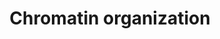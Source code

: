 ---
authors:
- ReactomeTeam
description: Chromatin organization refers to the composition and conformation of
  complexes between DNA, protein and RNA. It is determined by processes that result
  in the specification, formation or maintenance of the physical structure of eukaryotic
  chromatin. These processes include histone modification, DNA modification, and transcription.
  The modifications are bound by specific proteins that alter the conformation of
  chromatin.  View original pathway at [http://www.reactome.org/PathwayBrowser/#DIAGRAM=4839726
  Reactome].
last-edited: 2021-01-25
organisms:
- Homo sapiens
redirect_from:
- /index.php/Pathway:WP4096
- /instance/WP4096
schema-jsonld:
- '@context': https://schema.org/
  '@id': https://wikipathways.github.io/pathways/WP4096.html
  '@type': Dataset
  creator:
    '@type': Organization
    name: WikiPathways
  description: Chromatin organization refers to the composition and conformation of
    complexes between DNA, protein and RNA. It is determined by processes that result
    in the specification, formation or maintenance of the physical structure of eukaryotic
    chromatin. These processes include histone modification, DNA modification, and
    transcription. The modifications are bound by specific proteins that alter the
    conformation of chromatin.  View original pathway at [http://www.reactome.org/PathwayBrowser/#DIAGRAM=4839726
    Reactome].
  keywords:
  - EP300
  - KDM2A, KDM2B, KDM4A
  - 'CCND1 '
  - AcK-HIST1H4
  - 'USP22 '
  - 'PHF21A '
  - MeK37-histone H3
  - 'MeR4-histone H2A '
  - 'MTA1 '
  - 'NCOR1 '
  - 'YEATS2 '
  - MeK10-histone H3
  - 'AEBP2 '
  - ATF7IP
  - 'KAT6B '
  - Me3K80-histone H3
  - 'pT5-WDR77 '
  - 'SMARCB1 '
  - 'PHF20 '
  - 'TBL1X '
  - 'AcK(6,13,16,21)-histone HIST1H2B '
  - 'SETDB1 '
  - 'BRMS1 '
  - 'ELP3 '
  - 'Me2sR4-HIST1H2AD '
  - Me2aR4-HIST1H4
  - 'AcK(6,13,16,21)- histone H2B '
  - 'Me2sR4-H2AFX '
  - 'Me2aR3-HIST2H3A '
  - CH2O
  - AcK-histone H2B, H3,
  - 'Cit9-replicative histone H3 '
  - 'AcK14,18-p-S10,T11-histone H3 '
  - SETD6
  - Me3K5-histone H3
  - 'Ack15-HIST1H3A '
  - Core:AEBP2
  - 'YEATS4 '
  - 'ING4 '
  - 'KDM4A '
  - Cit9-replicative
  - 'Me2K37-HIST1H3A '
  - 'BRD8 '
  - 'NFKB1(1-433) '
  - 'ARID4A '
  - 'KDM3A '
  - PHF8
  - 'AcK(6,13,16,21)-HIST3H2BB '
  - 'CHD3 '
  - 'KAT2B '
  - Protein-L-citrulline
  - 'Me2K10-HIST1H3A '
  - Me2K10-histone H3
  - CARM1
  - 'CDK4 '
  - 'Me2K28-HIST2H3A '
  - 'Cit18-replicative histone H3 '
  - Me2aR30-histone H2A,
  - 'MSL3 '
  - JMJD6
  - MeR18-histone H3,
  - 'Ack-Me3K5-HIST1H3A '
  - 'Me3K-10-HIST1H3A '
  - 'HIST1H4 '
  - 'HIST1H2AJ '
  - SETD3
  - KDM3A,KDM3B,KDM7A,PHF2:ARID5B,PHF8
  - 'SUPT7L '
  - 'KAT6A (1-1118) '
  - 'Me2sR4-HIST1H4 '
  - Core histone octamer
  - 'TAF10 '
  - 'MeK310-RELA '
  - 'ARID5B '
  - 'ING3 '
  - histone H3
  - 'MeR27-histone H3 '
  - PRMT5:WDR77
  - 'KDM1A '
  - Core MLL complex,
  - complex:HDAC2
  - 'NCOR2 '
  - 'Me3K37-HIST2H3A '
  - KAT7:ING4,5
  - 'Me2sR4-HIST1H2AB '
  - 'EED '
  - Ack-Me3K-histone H3
  - 'BRD1 '
  - H2B, H3, H4
  - AcK-histone H3, H4
  - 'MORF4L2 '
  - 'ARID2 '
  - 'HDAC3 '
  - 'KMT2C '
  - CREBBP
  - 'HCFC1 '
  - PRMT5
  - 'AcK6-HIST1H4 '
  - 'MBIP '
  - 'TAF5L '
  - HDAC2 inhibitors
  - 'AcK9,14,18,79-p-S10,T11-histone H3 '
  - WDR5
  - MeR30-histone H2A,
  - 'KDM4C '
  - 'WDR5 '
  - 'AcK14,18,79-p-S10,T11-histone H3 '
  - 'AcK(6,9,13,17)-HIST1H4 '
  - 'Ack15-HIST2H3A '
  - Me3K10-histone H3
  - 'RBBP5 '
  - 'SMARCA2 '
  - 'KDM6B '
  - 'Me2aR4-histone H2A '
  - ADP
  - 'SAP130 '
  - Histone H2B, H4
  - 'SMARCA4 '
  - 'SETD3 '
  - SWI/SNF
  - 'KMT2D '
  - Cit27-replicative
  - HAT1:RBBP7
  - 'AcK(5,15,19,24)-HIST2H3A '
  - complex:PRMT5:pT5-WDR77
  - 'KDM4D '
  - 'KAT8 '
  - 'Histone HIST2H2A '
  - 'SMYD3 '
  - MeR4-HIST1H4
  - CoA-SH
  - 'SMARCE1 '
  - MeK28-histone H3
  - 'AcK-HIST1H4 '
  - NCOA1(868-1441):PAX3(1-319)
  - SUV39H1, SUV39H2,
  - 'AcK-Me3K10-HIST1H3A '
  - 'SAP30 '
  - 'HIST3H2A '
  - Protein-L-arginine
  - 'RCOR1 '
  - 'Histone HIST1H2B '
  - AcK5,12-HIST1H4A
  - 'Me2sR4-H2AFZ '
  - 'TADA2B '
  - 'MeK80-HIST1H3A '
  - COPRS
  - 'KDM3B '
  - Me2sR3-histone H3
  - 'ENY2 '
  - 'NSD1 '
  - 'AcK-histone H2B '
  - 'WHSC1L1 '
  - 'ZZZ3 '
  - 'KDM2A '
  - HDAC1:2-containing
  - 'TRRAP '
  - PRMT1,PRMT6
  - 'AcK(6,13,16,21)-HIST2H2BF '
  - 'TAF12 '
  - Histone H2A
  - NSL
  - Me2K37-histone H3
  - 'MECOM '
  - 'Me2sR4-HIST1H2AH '
  - 'EZH2 '
  - ATP
  - 'HIST1H2AD '
  - 'HIST2H2AC '
  - Me2aR27-histone H3,
  - 'H2AFV '
  - NFkB Complex with
  - 'TAF9 '
  - 'MeK80-HIST2H3A '
  - 'Me3K28-HIST1H3A '
  - DNMT3A
  - NFkB Complex
  - NCOA2(869-1464):KAT6A(1-1118)
  - 'Me3K28-HIST2H3A '
  - PRMT3
  - 'H2AFJ '
  - 'SMARCD3 '
  - 'KANSL1 '
  - 'SGF29 '
  - 'KANSL2 '
  - SUCCA
  - H3
  - 'DMAP1 '
  - 'Me2sR4-H2AFB1 '
  - 'Me3K5-HIST1H3A '
  - 'AcK13-replicative histone H2B '
  - MeR4-histone H2A,
  - 'PADI1 '
  - complex, SMYD3,
  - H4
  - Elongator complex
  - 'Me2sR3-HIST1H3A '
  - MeR4-histone H2A
  - 'PAX3 (1-319) '
  - KDM1A,KDM1B
  - HIST1H4
  - JAK2 V617F
  - HDAC3-containing
  - RPS2
  - 'Me3K37-HIST1H3A '
  - Me2aR4-histone H2A,
  - 'KMT2E '
  - 'AcK14,18-p-T11-histone H3 '
  - 'MeK28-HIST2H3A '
  - 'PRMT1 '
  - 'MeR18-histone H3 '
  - 'Me2sR3-HIST2H3A '
  - WDR77
  - MeR27-histone H3
  - 'SUPT20H '
  - 'AcK-histone H2A '
  - 'HAT1 '
  - 'Me2sR4-HIST1H2AA '
  - MeR9-histone H3
  - 'KAT7 '
  - 'MeR3-HIST1H3A '
  - PRDM16, MECOM
  - 'GPS2 '
  - 'KAT5 '
  - 'Ins(1,4,5,6)P4 '
  - PRMT7
  - 'HIST3H2BB '
  - 'AcK14,18,79-p-S10-histone H3 '
  - 'AcK10-histone H3 '
  - 'KDM4B '
  - 'KDM1B '
  - 'KDM5A '
  - KDM4A, KDM4B, KDM4C,
  - 'MeR12-histone H2A '
  - 'Me2K28-HIST1H3A '
  - Me2aR-RPS2
  - 'SUV39H2 '
  - SETD2
  - 'SMARCD2 '
  - 'KMT2B '
  - 'PADI3 '
  - 'HMG20B '
  - 'PRDM16 '
  - 'Me2sR9-HIST2H3A '
  - 'HDAC1 '
  - 'Me2K5-HIST1H3A '
  - Me2R3-histone H3
  - AcK17-HIST1H4
  - 'Me2sR4-HIST1H2AC '
  - 'SUZ12 '
  - WHSC1, WHSC1L1
  - PADIs:Ca2+
  - 'MTA2 '
  - 'Ca2+ '
  - MeR3-replicative
  - chromatin
  - Histone H3
  - 'HDAC2 '
  - 'ELP2 '
  - 'AcK17-HIST1H4 '
  - 'MeK37-HIST2H3A '
  - Me2sR4-HIST1H4,
  - 'MeK10-HIST2H3A '
  - 'Me2K10-HIST2H3A '
  - 'Histone H3 '
  - MeR18-replicative
  - 'Me3K5-HIST2H3A '
  - 'ING5 '
  - 'RUVBL2 '
  - 'TADA2A '
  - histone octamer
  - Me3K28-histone H3
  - Cit18-replicative
  - 'DNMT3A '
  - 'MeR4-HIST1H4 '
  - 'Me2sR4-HIST1H2AJ '
  - 'IKBKAP '
  - KDM5A-D
  - 'CARM1 '
  - 'MORF4L1 '
  - Histone H2B, H3, H4
  - CARM1, PRMT6
  - 'AcK-HIST3H2A '
  - 'Me3K80-HIST1H3A '
  - 'ASH2L '
  - MeK5-histone H3
  - 'PHF15 '
  - 'Me2sR4-HIST2H2AA3 '
  - MeR9-replicative
  - 'ATXN7L3 '
  - O2
  - 'Cit27-replicative histone H3 '
  - NCOA2 (869-1464)
  - MeR30-histone H2A
  - 'SETD1B '
  - 'KAT2A '
  - 'MeK37-HIST1H3A '
  - 'EP400 '
  - MeK80-histone H3
  - KAT6:ING5:MEAF6:BRPF1,(2,3)
  - 'MeK5-HIST2H3A '
  - Me2K80-histone H3
  - Me3K-histone H3
  - 'Me2K80-HIST2H3A '
  - 'BRWD1 '
  - CLOCK
  - 'PRMT7 '
  - 'NCOA2 (869-1464) '
  - 'SAP30L '
  - 'AcK15-histone H3 '
  - 'KDM7A '
  - 'Me2K80-HIST1H3A '
  - 'PRDM9 '
  - 'KDM5B '
  - 'RBBP4 '
  - inhibitors
  - 'HIST2H2BE '
  - RBBP7:Replicative
  - 'MeK5-HIST1H3A '
  - 'KDM6A '
  - 'SMARCC1 '
  - 'ARID1A '
  - NCOA1 (868-1441)
  - SUV420H1,SUV420H2,(SMYD3)
  - PRMT6
  - MeR3-histone H3,
  - 'KDM2B '
  - 'AcK14,18,79-p-T11-histone H3 '
  - 'MeR9-HIST1H3A '
  - AdoHcy
  - 'ACTL6A '
  - 'Me3K10-HIST1H3A '
  - 'AcK(5,15,19,24)-HIST1H3A '
  - 'SUV39H1 '
  - CCND1:CDK4:PRMT5:pT5-WDR77
  - 'NFKB2(1-454) '
  - 'WHSC1 '
  - 'AcK(6,13,16,21)-HIST2H2BE '
  - 'PHF2 '
  - 'PADI4 '
  - 'MSL1 '
  - CCND1:CDK4:PRMT5:pT5-WDR77:COPRS
  - 'TADA1 '
  - 'ACTL6B '
  - histone H3,
  - histone H2B, H4
  - H3, H4
  - 'SUV420H2 '
  - AdoMet
  - 'BRPF3 '
  - 'VPS72 '
  - 'PRMT5 '
  - 'HIST1H2AC '
  - AcK15-histone H3,
  - PRMT5:pT5-WDR77,
  - SETD3, SETD7,
  - 'MeR3-HIST2H3A '
  - 'EPC1 '
  - 'REST '
  - RBBP7
  - KAT6A (1-1118)
  - 'SUPT3H '
  - 'DPY30 '
  - NH3
  - 'Cit3-replicative histone H3 '
  - 'MeK10-HIST1H3A '
  - MeR27-histone H3,
  - Ac-CoA
  - 'MeR27-replicative histone H3 '
  - 'Histone H2A '
  - 'TBL1XR1 '
  - 'Me3K10-HIST2H3A '
  - 'AcK-histone HIST1H2A '
  - 'BRPF1 '
  - Me27-replicatve
  - HDAC8
  - 'MSL2 '
  - 'ELP6 '
  - 'HIST1H2AB '
  - 'AcK14,18-p-S10-histone H3 '
  - 'PHF17 '
  - Me2aR18-histone H3,
  - MeR12-histone H2A,
  - PRC2 (EZH2)
  - Me2R4-HIST1H4:DNMT3A
  - 'MTA3 '
  - 'GATAD2B '
  - 'HIST2H2AA3 '
  - 'PHF16 '
  - 'AcK-Me3K28-HIST1H3A '
  - 'EHMT2 '
  - 'H2AFZ '
  - MeK21-HIST1H4
  - 'PADI6 '
  - 'PBRM1 '
  - 'SAP18 '
  - 'MeR9-HIST2H3A '
  - PRMT1
  - 'RIOX2 '
  - 'SETD7 '
  - 'RBBP7 '
  - SMYD3, PRDM9
  - 'H2AFX '
  - Cit3-replicative
  - 'KANSL3 '
  - Me2aR12-histone H2A,
  - 'Histone H2B '
  - SETDB1
  - 'AcK9,14,18-p-S10,T11-histone H3 '
  - complex
  - 'MCRS1 '
  - 'SMYD2 '
  - MeR18-histone H3
  - 'ELP5 '
  - 'ARID4B '
  - Acetylated core
  - 'MBD3 '
  - SETDB1, SETDB2
  - PADI4,(PADI1,PADI2,PADI3, PADI6)
  - AcK10-histone H3,
  - 'Me2sR9-HIST1H3A '
  - MSL
  - Histone H3, H4
  - 'CHD4 '
  - 'KAT6A '
  - MeK310-RELA
  - 'NCOA1 (868-1441) '
  - Me3K37-histone H3
  - AcK-histone H2A,
  - MeR12-histone H2A
  - Me2K28-histone H3
  - MeR4-HIST1H4,
  - ASH1L
  - Me2K21-HIST1H4
  - 'HIST2H2BF '
  - 'MeR3-histone H3 '
  - SMARCA4
  - DOT1L
  - 'Me2aR18-histone H3 '
  - 'COPRS '
  - 'SUDS3 '
  - ATF7IP:SETDB1
  - CCND1:CDK4:PRMT5:WDR77
  - 'HIST1H3A '
  - SETD8
  - Histone H2A, HIST1H4
  - 'KDM5D '
  - 'KMT2A '
  - Me3K21-HIST1H4
  - Histone H2A, H2B,
  - 'belinostat '
  - NuA4
  - remodelling complex
  - 'RUVBL1 '
  - 'ARID1B '
  - 'Me3K-28-HIST1H3A '
  - KAT2A,B complexes
  - 'DR1 '
  - BRWD1
  - PRMT5:pT5-WDR77
  - AcK(9,14,18,79)-p(S10,T11)-histone H3
  - 'RELA '
  - 'Me2aR3-HIST1H3A '
  - 'ASH1L '
  - remodelling
  - dimers:MEAF6:PHF17,(15,16)
  - Me2sR4-HIST1H4
  - MeR3-histone H3
  - 'Me2K37-HIST2H3A '
  - 'SETDB2 '
  - KDM6A,KDM6B,KDM6C,KDM7A
  - 'AcK-histone HIST2H2A '
  - 'GATAD2A '
  - BRWD1:SMARCA4
  - 'SUV420H1 '
  - 'EHMT1 '
  - AcK-replicative
  - 'ATF7IP '
  - 'Me3K80-HIST2H3A '
  - 'PRMT6 '
  - 'AcK9-HIST1H4 '
  - 'MEAF6 '
  - 2OG
  - 'WDR77 '
  - 'H2AFB1 '
  - PAX3 (1-319)
  - KDM4D, MINA
  - AcK15-histone H3
  - 'SMARCC2 '
  - Me2aR3-histone H3,
  - 'Me2aR12-histone H2A '
  - 'Me2aR-histone H3 '
  - 'AcK9,14-p-S10-histone H3 '
  - EHMT1:EHMT2
  - 'AcK6-histone H2A '
  - 'ATXN7 '
  - 'KDM6C '
  - 'Me2aR30-histone H2A '
  - 'Histone HIST1H2A '
  - H2O
  - 'MeK-10-HIST1H3A '
  - 'SETD1A '
  - 'OGT '
  - SWI/SNF chromatin
  - BRWD1:AcK(9,14,18,79)-p(S10,T11)-histone H3
  - HDAC10
  - 'MeR9-histone H3 '
  - 'PADI2 '
  - Me2sR4-histone H2A
  - Me2K5-histone H3
  - 'KDM5C '
  - 'HIST2H3A '
  - 'SMARCD1 '
  - 'MRGBP '
  - 'Me2aR3-histone H3 '
  - 'ELP4 '
  - 'TADA3 '
  - Me2sR9-histone H3
  - CO2
  - p-Y297,304,307-PRMT5
  - WHSC1L1, Core MLL
  - 'Me2K5-HIST2H3A '
  - 'PHF8 '
  - WDR5:Me2sR3-histone
  - 'ACTB(1-375) '
  - acetate
  - WHSC1, NSD1, SMYD2,
  - p-T69,T71-ATF2
  - 'TAF6L '
  - 'AcK(5,15,19,24)-histone H3 '
  - 'MeK28-HIST1H3A '
  - 'KAT14 '
  - 'Me2sR4-HIST2H2AC '
  - 'MeR30-histone H2A '
  license: CC0
  name: Chromatin organization
seo: CreativeWork
title: Chromatin organization
wpid: WP4096
---